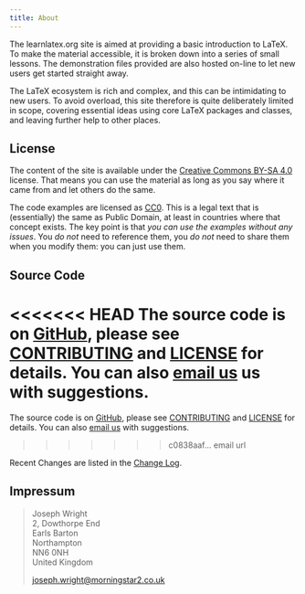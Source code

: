 ```yaml
---
title: About
---
```


The learnlatex.org site is aimed at providing a basic introduction to LaTeX. To
make the material accessible, it is broken down into a series of small lessons.
The demonstration files provided are also hosted on-line to let new users get
started straight away.

The LaTeX ecosystem is rich and complex, and this can be intimidating to new
users. To avoid overload, this site therefore is quite deliberately limited in
scope, covering essential ideas using core LaTeX packages and classes, and
leaving further help to other places.

## License

The content of the site is available under the
[Creative Commons BY-SA 4.0](https://creativecommons.org/licenses/by-sa/4.0/)
license. That means you can use the material as long as you say where it came
from and let others do the same.

The code examples are licensed as
[CC0](https://creativecommons.org/share-your-work/public-domain/cc0/). This is
a legal text that is (essentially) the same as Public Domain, at least in
countries where that concept exists. The key point is that _you can use the
examples without any issues_. You _do not_ need to reference them, you _do not_
need to share them when you modify them: you can just use them.

## Source Code

<<<<<<< HEAD
The source code is on [GitHub](https://github.com/learnlatex/learnlatex.github.io/),
please see [CONTRIBUTING](CONTRIBUTING) and [LICENSE](LICENSE) for details. You can also [email us](texfaq@texfaq.org) us with suggestions.
=======
The source code is on
[GitHub](https://github.com/learnlatex/learnlatex.github.io/), please see
[CONTRIBUTING](CONTRIBUTING) and [LICENSE](LICENSE) for details. You can also
[email us](mailto:texfaq@texfaq.org) with suggestions.
>>>>>>> c0838aaf... email url

Recent Changes are listed in the [Change Log](CHANGELOG).

## Impressum

> Joseph Wright<br />
> 2, Dowthorpe End<br />
> Earls Barton<br />
> Northampton<br />
> NN6 0NH<br />
> United Kingdom
>
> joseph.wright@morningstar2.co.uk
